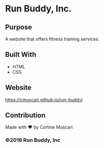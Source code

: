 # Run Buddy, Inc.

## Purpose
A website that offers fitness training services.

## Built With
  * HTML
  * CSS
  
  ## Website
  https://cmuscari.github.io/run-buddy/
  
  ## Contribution
  Made with ❤️ by Cortnie Muscari
  
  ### ©️2019 Run Buddy, Inc
